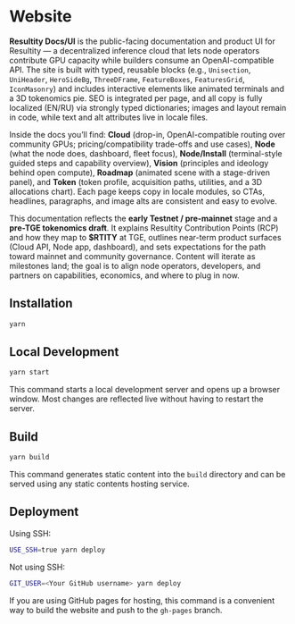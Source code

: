 

# Website

**Resultity Docs/UI** is the public-facing documentation and product UI for Resultity — a decentralized inference cloud that lets node operators contribute GPU capacity while builders consume an OpenAI-compatible API. The site is built with typed, reusable blocks (e.g., `Unisection`, `UniHeader`, `HeroSideBg`, `ThreeDFrame`, `FeatureBoxes`, `FeaturesGrid`, `IconMasonry`) and includes interactive elements like animated terminals and a 3D tokenomics pie. SEO is integrated per page, and all copy is fully localized (EN/RU) via strongly typed dictionaries; images and layout remain in code, while text and alt attributes live in locale files.

Inside the docs you’ll find: **Cloud** (drop-in, OpenAI-compatible routing over community GPUs; pricing/compatibility trade-offs and use cases), **Node** (what the node does, dashboard, fleet focus), **Node/Install** (terminal-style guided steps and capability overview), **Vision** (principles and ideology behind open compute), **Roadmap** (animated scene with a stage-driven panel), and **Token** (token profile, acquisition paths, utilities, and a 3D allocations chart). Each page keeps copy in locale modules, so CTAs, headlines, paragraphs, and image alts are consistent and easy to evolve.

This documentation reflects the **early Testnet / pre-mainnet** stage and a **pre-TGE tokenomics draft**. It explains Resultity Contribution Points (RCP) and how they map to **$RTITY** at TGE, outlines near-term product surfaces (Cloud API, Node app, dashboard), and sets expectations for the path toward mainnet and community governance. Content will iterate as milestones land; the goal is to align node operators, developers, and partners on capabilities, economics, and where to plug in now.


## Installation 

```bash
yarn
```

## Local Development

```bash
yarn start
```

This command starts a local development server and opens up a browser window. Most changes are reflected live without having to restart the server.

## Build

```bash
yarn build
```

This command generates static content into the `build` directory and can be served using any static contents hosting service.

## Deployment

Using SSH:

```bash
USE_SSH=true yarn deploy
```

Not using SSH:

```bash
GIT_USER=<Your GitHub username> yarn deploy
```

If you are using GitHub pages for hosting, this command is a convenient way to build the website and push to the `gh-pages` branch.
